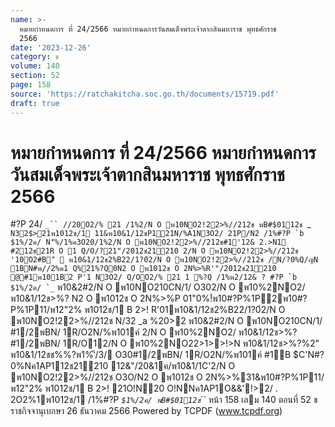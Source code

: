 ```yaml
---
name: >-
  หมายกำหนดการ ที่ 24/2566 หมายกำหนดการวันสมเด็จพระเจ้าตากสินมหาราช พุทธศักราช
  2566
date: '2023-12-26'
category: ข
volume: 140
section: 52
page: 158
source: 'https://ratchakitcha.soc.go.th/documents/15719.pdf'
draft: true
---
```


# หมายกำหนดการ ที่ 24/2566 หมายกำหนดการวันสมเด็จพระเจ้าตากสินมหาราช พุทธศักราช 2566

#?P 24/ `_`` //20O2/% 21 /1%2/N O พ10NO2!22>%//212ช พB#$0112ช `_`` N32$>21พ1012ช/1 11&พ10&1/12ชP121N/%A1N3O2/ 21P/N2 /1%#?P `b $1%/2ค/ N'็%/1%ค3O20/1%2/N O พ10NO2!22>%//212ช#1'12& 2.>N1 #212ช21R O 1 Q/O/?21"/2012ช21210 2/N O พ10NO2!22>%//212ช '10O2#B'ี  พ10&1/12ช2%B22/1?0์2/N O พ10NO2!22>%//212ช /N/?0%Q/ญN 1BN#พ//2%ค1 Q%21%?Q0N2 O พ1012ช O 2N%>%R'"/2012ช21210 @#1พ101B2 P'1 N3O2/ Q/OO2/% 21 1 %?Q /1%พ2/12& ? #?P `b $1%/2ค/ `_`` พ10&2#2/N O พ10NO210CN/1/ O302/N O พ10%2NO2/ พ10&1/12ช>%? N2 O พ1012ช O 2N%>%P 01"0%!์พ10#?P%1P2พ10#?P%1P11/พ12"2% พ1012ช/1 B 2>! R'01พ10&1/12ช2%B22/1?0์2/N O พ10NO2!22>%//212ช N/32 _a %20>2 พ10&2#2/N O พ10NO210CN/1/ #1/2พBN/ 1R/O2N/%พ101ค์ 2/N O พ10%2NO2/ พ10&1/12ช>%? #1/2พBN/ 1R/O12/N O พ10%2NO22>1>>!>N พ10&1/12ช>%?%2" พ10&1/12ชช%%?พ1%'ี/3/ O30#1/2พBN/ 1R/O2N/%พ101ค์ #1B $C'N#?0%Nค1AP112ช21210 12&"/20&1ค/พ10&1/1C'2/N O พ10NO2!22>%//212ช O3O/N2 O พ1012ช O 2N%>%31&พ10#?P%1P11/พ12"2% พ1012ช/1 B 2>! 21O!N20 O!NNค1AP1O&&'!>2/ . 2O2%1พ1012ช/1 /1%#?P _` $1%/2ค/ พB#$0112ช `_`` หน้า 158 เลม 140 ตอนที่ 52 ข ราชกิจจานุเบกษา 26 ธันวาคม 2566 Powered by TCPDF (www.tcpdf.org)

